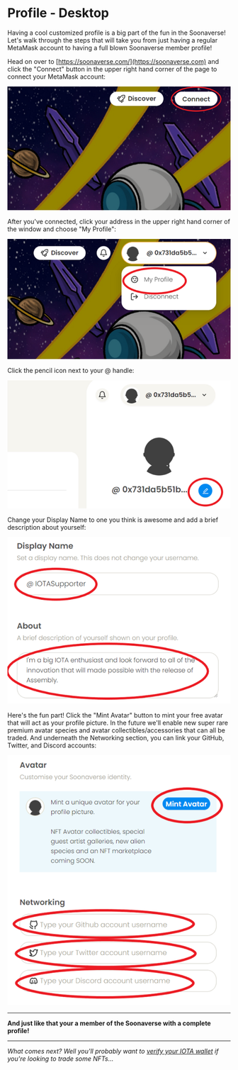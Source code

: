 # Profile - Desktop

Having a cool customized profile is a big part of the fun in the Soonaverse! Let's walk through the steps that will take you from just having a regular MetaMask account to having a full blown Soonaverse member profile!



Head on over to [https://soonaverse.com/](https://soonaverse.com) and click the "Connect" button in the upper right hand corner of the page to connect your MetaMask account:

![](<../../.gitbook/assets/image (5) (1) (1) (1) (1).png>)

After you've connected, click your address in the upper right hand corner of the window and choose "My Profile":

![](<../../.gitbook/assets/image (2) (1) (1).png>)

Click the pencil icon next to your @ handle:

![](<../../.gitbook/assets/image (4) (1) (1).png>)

Change your Display Name to one you think is awesome and add a brief description about yourself:

![](<../../.gitbook/assets/image (1) (1) (1) (1).png>)

Here's the fun part! Click the "Mint Avatar" button to mint your free avatar that will act as your profile picture. In the future we'll enable new super rare premium avatar species and avatar collectibles/accessories that can all be traded. And underneath the Networking section, you can link your GitHub, Twitter, and Discord accounts:

![](<../../.gitbook/assets/image (3) (1) (1) (1).png>)

****

**And just like that your a member of the Soonaverse with a complete profile!**

****

_What comes next? Well you'll probably want to_ [_verify your IOTA wallet_](../verifying-your-iota-wallet.md) _if you're looking to trade some NFTs..._

